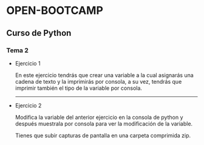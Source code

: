 # OPEN-BOOTCAMP

## Curso de Python
### Tema 2

- Ejercicio 1 

    En este ejercicio tendrás que crear una variable a la cual asignarás una cadena de texto y la imprimirás por consola, a su vez, tendrás que imprimir también el tipo de la variable por consola.

    ***

- Ejercicio 2
    
    Modifica la variable del anterior ejercicio en la consola de python y después muestrala por consola para ver la modificación de la variable.

    Tienes que subir capturas de pantalla en una carpeta comprimida zip.